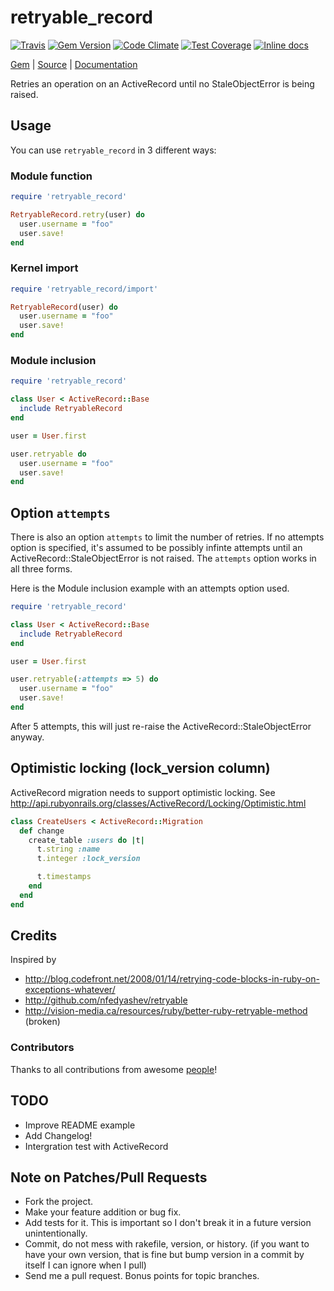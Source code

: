 [github]: https://github.com/neopoly/retryable_record
[doc]: http://rubydoc.info/github/neopoly/retryable_record/master/file/README.md
[gem]: https://rubygems.org/gems/retryable_record
[travis]: https://travis-ci.org/neopoly/retryable_record
[codeclimate]: https://codeclimate.com/github/neopoly/retryable_record
[inchpages]: https://inch-ci.org/github/neopoly/retryable_record

# retryable_record

[![Travis](https://img.shields.io/travis/neopoly/retryable_record.svg?branch=master)][travis]
[![Gem Version](https://img.shields.io/gem/v/retryable_record.svg)][gem]
[![Code Climate](https://img.shields.io/codeclimate/github/neopoly/retryable_record.svg)][codeclimate]
[![Test Coverage](https://codeclimate.com/github/neopoly/retryable_record/badges/coverage.svg)][codeclimate]
[![Inline docs](https://inch-ci.org/github/neopoly/retryable_record.svg?branch=master&style=flat)][inchpages]

[Gem][gem] |
[Source][github] |
[Documentation][doc]

Retries an operation on an ActiveRecord until no StaleObjectError is being
raised.

## Usage

You can use `retryable_record` in 3 different ways:

### Module function

```ruby
require 'retryable_record'

RetryableRecord.retry(user) do
  user.username = "foo"
  user.save!
end
```

### Kernel import

```ruby
require 'retryable_record/import'

RetryableRecord(user) do
  user.username = "foo"
  user.save!
end
```

### Module inclusion

```ruby
require 'retryable_record'

class User < ActiveRecord::Base
  include RetryableRecord
end

user = User.first

user.retryable do
  user.username = "foo"
  user.save!
end
```

## Option `attempts`

There is also an option `attempts` to limit the number of retries. If no
attempts option is specified, it's assumed to be possibly infinte attempts
until  an ActiveRecord::StaleObjectError is not raised. The `attempts` option
works in all three forms.

Here is the Module inclusion example with an attempts option used.

```ruby
require 'retryable_record'

class User < ActiveRecord::Base
  include RetryableRecord
end

user = User.first

user.retryable(:attempts => 5) do
  user.username = "foo"
  user.save!
end
```

After 5 attempts, this will just re-raise the ActiveRecord::StaleObjectError
anyway.

## Optimistic locking (lock_version column)

ActiveRecord migration needs to support optimistic locking. See
http://api.rubyonrails.org/classes/ActiveRecord/Locking/Optimistic.html

```ruby
class CreateUsers < ActiveRecord::Migration
  def change
    create_table :users do |t|
      t.string :name
      t.integer :lock_version

      t.timestamps
    end
  end
end
```

## Credits

Inspired by
* http://blog.codefront.net/2008/01/14/retrying-code-blocks-in-ruby-on-exceptions-whatever/
* http://github.com/nfedyashev/retryable
* http://vision-media.ca/resources/ruby/better-ruby-retryable-method (broken)


### Contributors

Thanks to all contributions from awesome
[people](https://github.com/neopoly/retryable_record/contributors)!

## TODO

* Improve README example
* Add Changelog!
* Intergration test with ActiveRecord


## Note on Patches/Pull Requests

* Fork the project.
* Make your feature addition or bug fix.
* Add tests for it. This is important so I don't break it in a future
  version unintentionally.
* Commit, do not mess with rakefile, version, or history. (if you want to
  have your own version, that is fine but bump version in a commit by itself
  I can ignore when I pull)
* Send me a pull request. Bonus points for topic branches.

